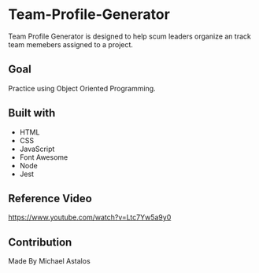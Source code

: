 # Team-Profile-Generator
Team Profile Generator is designed to help scum leaders organize an track team memebers assigned to a project.

## Goal
Practice using Object Oriented Programming.

## Built with
* HTML
* CSS
* JavaScript
* Font Awesome
* Node
* Jest

## Reference Video
 https://www.youtube.com/watch?v=Ltc7Yw5a9y0

 ## Contribution
 Made By Michael Astalos 
